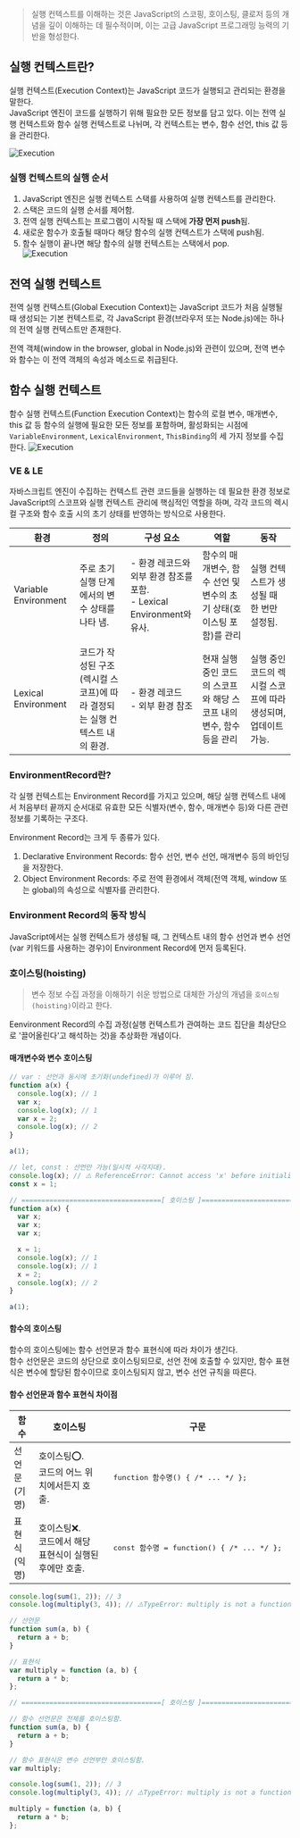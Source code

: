 > 실행 컨텍스트를 이해하는 것은 JavaScript의 스코핑, 호이스팅, 클로저 등의 개념을 깊이 이해하는 데 필수적이며, 이는 고급 JavaScript 프로그래밍 능력의 기반을 형성한다.

## 실행 컨텍스트란?

실행 컨텍스트(Execution Context)는 JavaScript 코드가 실행되고 관리되는 환경을 말한다.  
JavaScript 엔진이 코드를 실행하기 위해 필요한 모든 정보를 담고 있다. 이는 전역 실행 컨텍스트와 함수 실행 컨텍스트로 나뉘며, 각 컨텍스트는 변수, 함수 선언, this 값 등을 관리한다.

![Execution](/images/posts/javascript/execution.png)

### 실행 컨텍스트의 실행 순서

1. JavaScript 엔진은 실행 컨텍스트 스택를 사용하여 실행 컨텍스트를 관리한다.
2. 스택은 코드의 실행 순서를 제어함.
3. 전역 실행 컨텍스트는 프로그램이 시작될 때 스택에 **가장 먼저 push**됨.
4. 새로운 함수가 호출될 때마다 해당 함수의 실행 컨텍스트가 스택에 push됨.
5. 함수 실행이 끝나면 해당 함수의 실행 컨텍스트는 스택에서 pop.  
   ![Execution](/images/posts/javascript/execution2.png)

## 전역 실행 컨텍스트

전역 실행 컨텍스트(Global Execution Context)는 JavaScript 코드가 처음 실행될 때 생성되는 기본 컨텍스트로, 각 JavaScript 환경(브라우저 또는 Node.js)에는 하나의 전역 실행 컨텍스트만 존재한다.

전역 객체(window in the browser, global in Node.js)와 관련이 있으며, 전역 변수와 함수는 이 전역 객체의 속성과 메소드로 취급된다.

## 함수 실행 컨텍스트

함수 실행 컨텍스트(Function Execution Context)는 함수의 로컬 변수, 매개변수, this 값 등 함수의 실행에 필요한 모든 정보를 포함하며, 활성화되는 시점에 `VariableEnvironment`, `LexicalEnvironment`, `ThisBinding`의 세 가지 정보를 수집한다.
![Execution](/images/posts/javascript/execution3.png "참고: [10분 테코톡] 💙하루의 실행 컨텍스트 (https://www.youtube.com/watch?v=EWfujNzSUmw)")

### VE & LE

자바스크립트 엔진이 수집하는 컨텍스트 관련 코드들을 실행하는 데 필요한 환경 정보로 JavaScript의 스코프와 실행 컨텍스트 관리에 핵심적인 역할을 하며, 각각 코드의 렉시컬 구조와 함수 호출 시의 초기 상태를 반영하는 방식으로 사용한다.

| 환경                 | 정의                                                                       | 구성 요소                                                                 | 역할                                                                 | 동작                                                           |
| -------------------- | -------------------------------------------------------------------------- | ------------------------------------------------------------------------- | -------------------------------------------------------------------- | -------------------------------------------------------------- |
| Variable Environment | 주로 초기 실행 단계에서의 변수 상태를 나타 냄.                             | - 환경 레코드와 외부 환경 참조를 포함. <br> - Lexical Environment와 유사. | 함수의 매개변수, 함수 선언 및 변수의 초기 상태(호이스팅 포함)를 관리 | 실행 컨텍스트가 생성될 때 한 번만 설정됨.                      |
| Lexical Environment  | 코드가 작성된 구조(렉시컬 스코프)에 따라 결정되는 실행 컨텍스트 내의 환경. | - 환경 레코드 <br> - 외부 환경 참조                                       | 현재 실행 중인 코드의 스코프와 해당 스코프 내의 변수, 함수 등을 관리 | 실행 중인 코드의 렉시컬 스코프에 따라 생성되며, 업데이트 가능. |

### EnvironmentRecord란?

각 실행 컨텍스트는 Environment Record를 가지고 있으며, 해당 실행 컨텍스트 내에서 처음부터 끝까지 순서대로 유효한 모든 식별자(변수, 함수, 매개변수 등)와 다른 관련 정보를 기록하는 구조다.

Environment Record는 크게 두 종류가 있다.

1. Declarative Environment Records: 함수 선언, 변수 선언, 매개변수 등의 바인딩을 저장한다.
2. Object Environment Records: 주로 전역 환경에서 객체(전역 객체, window 또는 global)의 속성으로 식별자를 관리한다.

### Environment Record의 동작 방식

JavaScript에서는 실행 컨텍스트가 생성될 때, 그 컨텍스트 내의 함수 선언과 변수 선언(var 키워드를 사용하는 경우)이 Environment Record에 먼저 등록된다.

### 호이스팅(hoisting)

> 변수 정보 수집 과정을 이해하기 쉬운 방법으로 대체한 가상의 개념을 `호이스팅(hoisting)`이라고 한다.

Eenvironment Record의 수집 과정(실행 컨텍스트가 관여하는 코드 집단을 최상단으로 '끌어올린다'고 해석하는 것)을 추상화한 개념이다.

#### 매개변수와 변수 호이스팅

```javascript
// var : 선언과 동시에 초기화(undefined)가 이루어 짐.
function a(x) {
  console.log(x); // 1
  var x;
  console.log(x); // 1
  var x = 2;
  console.log(x); // 2
}

a(1);

// let, const : 선언만 가능(일시적 사각지대).
console.log(x); // ⚠️ ReferenceError: Cannot access 'x' before initialization
const x = 1;

// ===================================[ 호이스팅 ]====================================
function a(x) {
  var x;
  var x;
  var x;

  x = 1;
  console.log(x); // 1
  console.log(x); // 1
  x = 2;
  console.log(x); // 2
}

a(1);
```

#### 함수의 호이스팅

함수의 호이스팅에는 함수 선언문과 함수 표현식에 따라 차이가 생긴다.  
함수 선언문은 코드의 상단으로 호이스팅되므로, 선언 전에 호출할 수 있지만, 함수 표현식은 변수에 할당된 함수이므로 호이스팅되지 않고, 변수 선언 규칙을 따른다.

#### 함수 선언문과 함수 표현식 차이점

| 함수              | 호이스팅                                                   | 구문                                                    |
| ----------------- | ---------------------------------------------------------- | ------------------------------------------------------- |
| 선언문<br/>(기명) | 호이스팅⭕.<br/>코드의 어느 위치에서든지 호출.             | <pre> function 함수명() { /\* ... \*/ }; </pre>         |
| 표현식<br/>(익명) | 호이스팅❌.<br/>코드에서 해당 표현식이 실행된 후에만 호출. | <pre> const 함수명 = function() { /\* ... \*/ }; </pre> |

```javascript
console.log(sum(1, 2)); // 3
console.log(multiply(3, 4)); // ⚠️TypeError: multiply is not a function

// 선언문
function sum(a, b) {
  return a + b;
}

// 표현식
var multiply = function (a, b) {
  return a * b;
};

// ===================================[ 호이스팅 ]====================================

// 함수 선언문은 전체를 호이스팅함.
function sum(a, b) {
  return a + b;
}

// 함수 표현식은 변수 선언부만 호이스팅함.
var multiply;

console.log(sum(1, 2)); // 3
console.log(multiply(3, 4)); // ⚠️TypeError: multiply is not a function

multiply = function (a, b) {
  return a * b;
};
```

